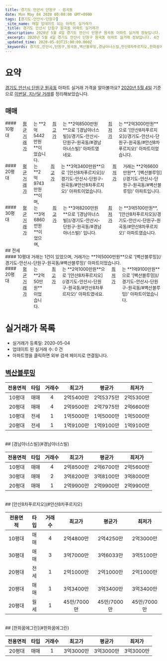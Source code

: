 ```yaml
---
title: 경기도 안산시 단원구 - 원곡동
date: Mon May 04 2020 00:00:00 GMT+0900
tags: [경기도-안산시-단원구]
_site_name: 매일 업데이트 되는 아파트 실거래가
_title: 경기도 안산시 단원구 원곡동 아파트 실거래가
_description: 2020년 5월 4일 경기도 안산시 단원구 원곡동 아파트 실거래 정보입니다. 4건 아파트 정보가 있습니다.
_excerpt: 2020년 5월 4일 경기도 안산시 단원구 원곡동 아파트 실거래 정보입니다. 4건 아파트 정보가 있습니다.
_updated_time: 2020-05-03T15:00:00.000Z
_keywords: 경기도,안산시,단원구,원곡동,벽산블루밍,경남아너스빌,안산8차푸르지오,한화꿈에그린
---
```





# 요약
<ins>경기도 안산시 단원구 원곡동</ins> 아파트 실거래 가격을 알아볼까요? <ins>2020년 5월 4일</ins> 기준으로 <ins>이번달, 지난달 거래</ins>를 정리해보았습니다.

## 매매
<div class="container">
<div class="six columns" markdown="1">
#### 10평대
<ins>평균 거래가</ins>는 **2억5442만원**이었습니다. <ins>최고가</ins>는 **2억8500만원**으로 '[경남아너스빌](/경기도-안산시-단원구-원곡동/#경남아너스빌)' 아파트였네요. <ins>최저가</ins>는 **2억3000만원**으로 '[안산8차푸르지오](/경기도-안산시-단원구-원곡동/#안산8차푸르지오)' 아파트이었습니다.
</div>
<div class="six columns" markdown="1">
#### 20평대
<ins>평균 거래가</ins>는 **2억9743만원**이며, <ins>최고가</ins>는 **3억3400만원**으로 '[안산8차푸르지오](/경기도-안산시-단원구-원곡동/#안산8차푸르지오)' 아파트이었습니다. <ins>최저가</ins> 거래는 **2억6600만원**, '[벽산블루밍](/경기도-안산시-단원구-원곡동/#벽산블루밍)' 아파트입니다.
</div>
</div>
<div class="container">
<div class="twelve columns" markdown="1">
#### 30평대
<ins>평균 거래가</ins>는 **3억6860만원**이었으며, <ins>최고가</ins>는 **3억8200만원**으로 '[경남아너스빌](/경기도-안산시-단원구-원곡동/#경남아너스빌)' 입니다. <ins>최저가</ins>는 **3억5100만원**, '[안산8차푸르지오](/경기도-안산시-단원구-원곡동/#안산8차푸르지오)' 아파트였습니다.
</div>
</div>
## 전세
<div class="container">
<div class="six columns" markdown="1">
#### 10평대
거래는 1건이 있었으며, 거래가는 **1억5000만원**으로 '[벽산블루밍](/경기도-안산시-단원구-원곡동/#벽산블루밍)' 아파트이었습니다.
</div>
<div class="six columns" markdown="1">
#### 20평대
<ins>평균 거래가</ins>는 **2억50만원**이었습니다. <ins>최고가</ins>는 **2억1000만원**으로 '[안산8차푸르지오](/경기도-안산시-단원구-원곡동/#안산8차푸르지오)' 아파트였네요. <ins>최저가</ins>는 **1억9100만원**으로 '[벽산블루밍](/경기도-안산시-단원구-원곡동/#벽산블루밍)' 아파트이었습니다.
</div>
</div>



# 실거래가 목록
- 실거래가 등록일: 2020-05-04
- 업데이트 된 실거래 수: 0 건
- 아파트명을 클릭하면 외부 검색 페이지로 연결됩니다.

## [벽산블루밍](#벽산블루밍)

|전용면적|타입|거래수|최고가|평균가|최저가|
|:---:|:---:|:---:|:---:|:---:|:---:|
|10평대|<span class="deal-type-1">매매</span>|4|2억5400만|2억5375만|2억5300만|
|20평대|<span class="deal-type-1">매매</span>|4|2억9500만|2억7975만|2억6600만|
|10평대|<span class="deal-type-2">전세</span>|1|1억5000만|1억5000만|1억5000만|
|20평대|<span class="deal-type-2">전세</span>|1|1억9100만|1억9100만|1억9100만|

<br/>
## [경남아너스빌](#경남아너스빌)

|전용면적|타입|거래수|최고가|평균가|최저가|
|:---:|:---:|:---:|:---:|:---:|:---:|
|10평대|<span class="deal-type-1">매매</span>|4|2억8500만|2억6700만|2억5600만|
|30평대|<span class="deal-type-1">매매</span>|2|3억8200만|3억8100만|3억8000만|
|20평대|<span class="deal-type-1">매매</span>|1|2억9900만|2억9900만|2억9900만|

<br/>
## [안산8차푸르지오](#안산8차푸르지오)

|전용면적|타입|거래수|최고가|평균가|최저가|
|:---:|:---:|:---:|:---:|:---:|:---:|
|10평대|<span class="deal-type-1">매매</span>|4|2억4800만|2억4250만|2억3000만|
|30평대|<span class="deal-type-1">매매</span>|3|3억7000만|3억6033만|3억5100만|
|20평대|<span class="deal-type-2">전세</span>|1|2억1000만|2억1000만|2억1000만|
|20평대|<span class="deal-type-1">매매</span>|1|3억3400만|3억3400만|3억3400만|
|20평대|<span class="deal-type-3">월세</span>|1|45만/7000만|45만/7000만|45만/7000만|

<br/>
## [한화꿈에그린](#한화꿈에그린)

|전용면적|타입|거래수|최고가|평균가|최저가|
|:---:|:---:|:---:|:---:|:---:|:---:|
|20평대|<span class="deal-type-1">매매</span>|1|3억3000만|3억3000만|3억3000만|

<br/>




